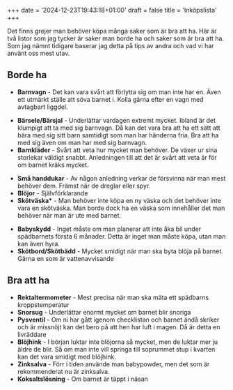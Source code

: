+++
date = '2024-12-23T19:43:18+01:00'
draft = false
title = 'Inköpslista'
+++

Det finns grejer man behöver köpa många saker som är bra att ha. Här är två listor som jag tycker är saker man borde ha och saker som är bra att ha. Som jag nämnt tidigare baserar jag detta på tips av andra och vad vi har använt oss mest utav.

## Borde ha
 - **Barnvagn** - Det kan vara svårt att förlytta sig om man inte har en. Även ett utmärkt ställe att söva barnet i. Kolla gärna efter en vagn med avtagbart liggdel.
 <!--Lägga till egen sida om barnvagnar?-->
 - **Bärsele/Bärsjal** - Underlättar vardagen extremt mycket. Ibland är det klumpigt att ta med sig barnvagn. Då kan det vara bra att ha ett sätt att bära med sig sitt barn samtidigt som man har händerna fria. Bra att ha med sig även om man har med sig barnvagn.
 - **Barnkläder** - Svårt att veta hur mycket man behöver. De växer ur sina storlekar väldigt snabbt. Anledningen till att det är svårt att veta är för om barnet kräks mycket.
 <!--Lägg till egen sida om barnkläder-->
 - **Små handdukar** - Av någon anledning verkar de försvinna när man mest behöver dem. Främst när de dreglar eller spyr.
 - **Blöjor** - Självförklarande
 - **Skötväska\*** - Man behöver inte köpa en ny väska och det behöver inte vara en skötväska. Man borde dock ha en väska som innehåller det man behöver när man är ute med barnet.
 <!--Skapa en sida om vad man ska ha i skötväskan-->
 - **Babyskydd** - Inget måste om man planerar att inte åka bil under spädbarnets första 6 månader. Detta är inget man måste köpa, utan man kan även hyra.
 - **Skötbord/Skötbädd** - Mycket smidigt när man ska byta blöja på barnet. Gärna en som är vattenavvisande

## Bra att ha
 - **Rektaltermometer** - Mest precisa när man ska mäta ett spädbarns kroppstemperatur
 - **Snorsug** - Underlättar enormt mycket om barnet blir snoriga
 - **Pysventil** - Om ni har gått igenom checklistan och barnet ändå skriker och är missnöjt kan det bero på att hen har luft i magen. Då är detta en livräddare
 - **Blöjhink** - I början luktar inte blöjorna så mycket, men de luktar mer ju äldre de blir. Så om man inte vill springa till soprummet stup i kvarten kan det vara smidigt med blöjhink.
 - **Zinksalva** - Förr i tiden använde man babypowder, men det som är rekommenderat nu är zinksalva.
 - **Koksaltslösning** - Om barnet är täppt i näsan
